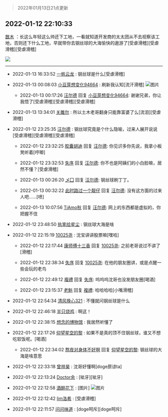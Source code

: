 > 2022年01月13日21点更新
<link rel="stylesheet" href="https://cdn.jsdelivr.net/gh/taotie6/sampleJSON@main/css/photo_show.css">
<meta name="referrer" content="no-referrer" />


 ## 2022-01-12 22:10:33 

 [㪚木](https://www.coolapk.com/feed/32779569?shareKey=YWQ2MTY4MGU2MTk2NjFkZWVjZGU~) ：长这么年轻这么帅还下工地，一看就知道开发商的太太团从不去视察该工地，否则还下什么工地，早就带你去钢丝球的大海愉快的遨游了[受虐滑稽][受虐滑稽][受虐滑稽] 

<div class="album">
<img class="img-item" src="https://image.coolapk.com/feed/2019/0426/07/1081091_1556235188_5617@322x233.gif" />
</div>

 ------- 

- 2022-01-13 16:33:52 [一帆云龙](uid=659185) : 钢丝球是什么[受虐滑稽] 

- 2022-01-13 00:08:03 [小豆芽想变化94664](uid=5184191) : 刷新我认知[流汗滑稽] ![图片](https://image.coolapk.com/feed/2022/0113/00/5184191_4a2b6b2b_3682_265_501@1080x316.jpeg)

    - 2022-01-13 00:17:26 [汪尔德](uid=1595236) 回复 [小豆芽想变化94664](uid=5184191): 谢谢兄弟，你让我悟了[受虐滑稽][受虐滑稽][受虐滑稽] 

- 2022-01-13 13:34:01 [关雎尔](uid=1894365) : 所以土木老哥翻身只能靠富婆了么[流泪][受虐滑稽] 

- 2022-01-12 23:25:35 [汪尔德](uid=1595236) : 钢丝球究竟是个什么隐喻，过来人展开说说[受虐滑稽][受虐滑稽][受虐滑稽] 

    - 2022-01-12 23:32:25 [胶囊胡迪](uid=2486496) 回复 [汪尔德](uid=1595236): 你见识多你先说，我拿小板凳听着[哼唧] 

    - 2022-01-12 23:32:53 [失序](uid=1009107) 回复 [汪尔德](uid=1595236): 你不也是阿姨们的小白脸嘛，居然不懂？[受虐滑稽] 

    - 2022-01-13 00:26:20 [乄囗](uid=759206) 回复 [汪尔德](uid=1595236): 钢丝球刷丁丁。 

    - 2022-01-13 00:32:22 [此时路过一个靓仔](uid=2430256) 回复 [汪尔德](uid=1595236): 没有这方面的过来人吧……[喷] 

    - 2022-01-13 10:07:56 [TiAmo秋](uid=847833) 回复 [汪尔德](uid=1595236): 网上的东西都是虚拟的，你把握不住 

- 2022-01-12 23:48:50 [执笔绘星尘](uid=3895156) : 钢丝球大海是啥 

- 2022-01-12 22:15:19 [10025尧](uid=632619) : 沈宝讲讲股票嘛[嘿哈] 

    - 2022-01-12 22:17:44 [康师傅十三香](uid=1253742) 回复 [10025尧](uid=632619): 之前老哥说过不讲了[滑稽] 

    - 2022-01-12 22:38:34 [失序](uid=1009107) 回复 [10025尧](uid=632619): 在他的朋友圈讲，或是点醒一些会玩的老鸟 

    - 2022-01-12 22:49:12 [複禮](uid=1437066) 回复 [失序](uid=1009107): 呜呜呜沈哥也没发朋友圈[喝酒] 

    - 2022-01-12 23:15:37 [老魁](uid=1703096) 回复 [複禮](uid=1437066): 哈哈哈哈[小嘴滑稽] 

- 2022-01-12 22:54:34 [清风挽心321](uid=3583283) : 不懂就问钢丝球是什么 

- 2022-01-12 22:46:18 [半只烧鸡](uid=4157288) : 啊这！ 

- 2022-01-12 22:38:15 [想念的博物馆](uid=2050601) : 我居然听懂了 

- 2022-01-12 22:17:26 [仰望星空的黎](uid=1961388) : 如果不是真的顶不住钢丝球，谁又不想吃软饭呢。[喝酒] 

    - 2022-01-12 22:34:02 [熬夜对身体不好啊](uid=1541994) 回复 [仰望星空的黎](uid=1961388): 钢丝球的大海是啥意思 

- 2022-01-12 22:33:18 [曾祥昊](uid=6695078) : 沈哥好懂啊[doge原谅ta] 

- 2022-01-12 22:13:24 [Doctor余](uid=1383402) : [呲牙][呲牙] 

- 2022-01-12 22:12:58 [酒醉花下](uid=444500) : [图片] ![图片](https://image.coolapk.com/feed/2022/0112/22/444500_a3d3185a_6777_4384_493@414x300.jpeg)

- 2022-01-12 22:12:42 [lim洛希](uid=816320) : [受虐滑稽] 

- 2022-01-12 22:11:57 [问问味道](uid=1618747) : [doge呵斥][doge呵斥] 

